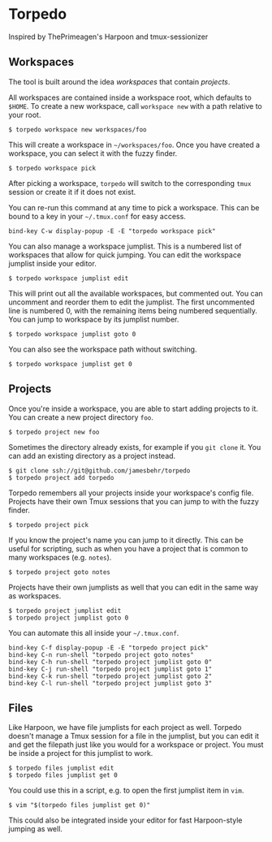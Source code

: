 # Torpedo
Inspired by ThePrimeagen's Harpoon and tmux-sessionizer

## Workspaces
The tool is built around the idea *workspaces* that contain *projects*.

All workspaces are contained inside a workspace root, which defaults to
`$HOME`. To create a new workspace, call `workspace new` with a path relative
to your root.

    $ torpedo workspace new workspaces/foo

This will create a workspace in `~/workspaces/foo`. Once you have created a
workspace, you can select it with the fuzzy finder.

    $ torpedo workspace pick

After picking a workspace, `torpedo` will switch to the corresponding `tmux`
session or create it if it does not exist.

You can re-run this command at any time to pick a workspace. This can be
bound to a key in your `~/.tmux.conf` for easy access.

    bind-key C-w display-popup -E -E "torpedo workspace pick"

You can also manage a workspace jumplist. This is a numbered list of workspaces
that allow for quick jumping. You can edit the workspace jumplist inside your
editor.

    $ torpedo workspace jumplist edit

This will print out all the available workspaces, but commented out. You can
uncomment and reorder them to edit the jumplist. The first uncommented line is
numbered 0, with the remaining items being numbered sequentially.
You can jump to workspace by its jumplist number.

    $ torpedo workspace jumplist goto 0

You can also see the workspace path without switching.

    $ torpedo workspace jumplist get 0

## Projects
Once you're inside a workspace, you are able to start adding projects to it.
You can create a new project directory `foo`.

    $ torpedo project new foo

Sometimes the directory already exists, for example if you `git clone` it. You
can add an existing directory as a project instead.

    $ git clone ssh://git@github.com/jamesbehr/torpedo
    $ torpedo project add torpedo

Torpedo remembers all your projects inside your workspace's config file.
Projects have their own Tmux sessions that you can jump to with the fuzzy finder.

    $ torpedo project pick

If you know the project's name you can jump to it directly. This can be useful
for scripting, such as when you have a project that is common to many
workspaces (e.g. `notes`).

    $ torpedo project goto notes

Projects have their own jumplists as well that you can edit in the same way as
workspaces.

    $ torpedo project jumplist edit
    $ torpedo project jumplist goto 0

You can automate this all inside your `~/.tmux.conf`.

    bind-key C-f display-popup -E -E "torpedo project pick"
    bind-key C-n run-shell "torpedo project goto notes"
    bind-key C-h run-shell "torpedo project jumplist goto 0"
    bind-key C-j run-shell "torpedo project jumplist goto 1"
    bind-key C-k run-shell "torpedo project jumplist goto 2"
    bind-key C-l run-shell "torpedo project jumplist goto 3"

## Files
Like Harpoon, we have file jumplists for each project as well. Torpedo doesn't
manage a Tmux session for a file in the jumplist, but you can edit it and get
the filepath just like you would for a workspace or project. You must be inside
a project for this jumplist to work.

    $ torpedo files jumplist edit
    $ torpedo files jumplist get 0

You could use this in a script, e.g. to open the first jumplist item in `vim`.

    $ vim "$(torpedo files jumplist get 0)"

This could also be integrated inside your editor for fast Harpoon-style jumping
as well.
